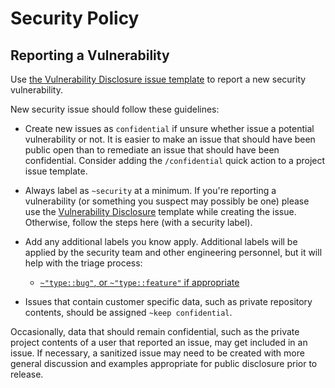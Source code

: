 # Security Policy

## Reporting a Vulnerability

Use [the Vulnerability Disclosure issue template](https://gitlab.com/l0nax/typact/-/issues/new?issuable_template=Vulnerability%20Disclosure) to report a new security vulnerability.

New security issue should follow these guidelines:

- Create new issues as `confidential` if unsure whether issue a potential
vulnerability or not. It is easier to make an issue that should have been
public open than to remediate an issue that should have been confidential.
Consider adding the `/confidential` quick action to a project issue template.

- Always label as ``~security`` at a minimum. If you're reporting a vulnerability (or something you suspect may possibly be one) please use the [Vulnerability Disclosure](https://gitlab.com/l0nax/typact/-/issues/new?issuable_template=Vulnerability%20Disclosure) template while creating the issue. Otherwise, follow the steps here (with a security label).

- Add any additional labels you know apply. Additional labels will be applied
by the security team and other engineering personnel, but it will help with
the triage process:

  - [`~"type::bug"`, or `~"type::feature"` if appropriate](https://about.gitlab.com/handbook/engineering/security/security-engineering-and-research/application-security/vulnerability-management.html#vulnerability-vs-feature-vs-bug)

- Issues that contain customer specific data, such as private repository contents,
should be assigned `~keep confidential`.

Occasionally, data that should remain confidential, such as the private
project contents of a user that reported an issue, may get included in an
issue. If necessary, a sanitized issue may need to be created with more
general discussion and examples appropriate for public disclosure prior to
release.
